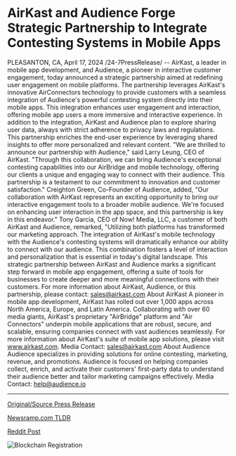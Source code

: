 # AirKast and Audience Forge Strategic Partnership to Integrate Contesting Systems in Mobile Apps

PLEASANTON, CA, April 17, 2024 /24-7PressRelease/ -- AirKast, a leader in mobile app development, and Audience, a pioneer in interactive customer engagement, today announced a strategic partnership aimed at redefining user engagement on mobile platforms.  The partnership leverages AirKast's innovative AirConnectors technology to provide customers with a seamless integration of Audience's powerful contesting system directly into their mobile apps. This integration enhances user engagement and interaction, offering mobile app users a more immersive and interactive experience.  In addition to the integration, AirKast and Audience plan to explore sharing user data, always with strict adherence to privacy laws and regulations. This partnership enriches the end-user experience by leveraging shared insights to offer more personalized and relevant content.  "We are thrilled to announce our partnership with Audience," said Larry Leung, CEO of AirKast. "Through this collaboration, we can bring Audience's exceptional contesting capabilities into our AirBridge and mobile technology, offering our clients a unique and engaging way to connect with their audience. This partnership is a testament to our commitment to innovation and customer satisfaction."  Creighton Green, Co-Founder of Audience, added, "Our collaboration with AirKast represents an exciting opportunity to bring our interactive engagement tools to a broader mobile audience. We're focused on enhancing user interaction in the app space, and this partnership is key in this endeavor."  Tony Garcia, CEO of Now! Media, LLC, a customer of both AirKast and Audience, remarked, "Utilizing both platforms has transformed our marketing approach. The integration of AirKast's mobile technology with the Audience's contesting systems will dramatically enhance our ability to connect with our audience. This combination fosters a level of interaction and personalization that is essential in today's digital landscape.  This strategic partnership between AirKast and Audience marks a significant step forward in mobile app engagement, offering a suite of tools for businesses to create deeper and more meaningful connections with their customers.  For more information about AirKast, Audience, or this partnership, please contact: sales@airkast.com  About AirKast  A pioneer in mobile app development, AirKast has rolled out over 1,000 apps across North America, Europe, and Latin America. Collaborating with over 60 media giants, AirKast's proprietary "AirBridge" platform and "Air Connectors" underpin mobile applications that are robust, secure, and scalable, ensuring companies connect with vast audiences seamlessly.  For more information about AirKast's suite of mobile app solutions, please visit www.airkast.com.  Media Contact: sales@airkast.com  About Audience  Audience specializes in providing solutions for online contesting, marketing, revenue, and promotions. Audience is focused on helping companies collect, enrich, and activate their customers' first-party data to understand their audience better and tailor marketing campaigns effectively.  Media Contact: help@audience.io 

---

[Original/Source Press Release](https://www.24-7pressrelease.com/press-release/510099/airkast-and-audience-forge-strategic-partnership-to-integrate-contesting-systems-in-mobile-apps)
                    

[Newsramp.com TLDR](None) 



[Reddit Post](https://www.reddit.com/r/Business_NewsRamp/comments/1c63lxg/airkast_and_audience_partner_to_redefine_user/) 



![Blockchain Registration](https://cdn.newsramp.app/24-7PressRelease/qrcode/244/17/yogamVSg.webp)